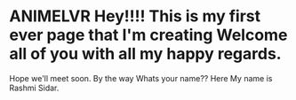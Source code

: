# ANIMELVR Hey!!!! This is my first ever page that I'm creating Welcome all of you with all my happy regards.
Hope we'll meet soon.
By the way Whats your name??
Here My name is Rashmi Sidar.
